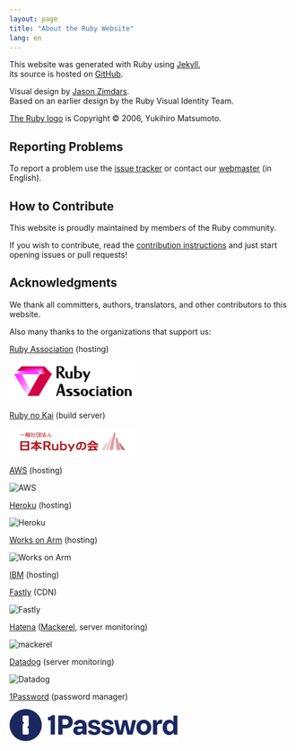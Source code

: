 ```yaml
---
layout: page
title: "About the Ruby Website"
lang: en
---
```


This website was generated with Ruby using [Jekyll][jekyll],<br>
its source is hosted on [GitHub][github-repo].

Visual design by [Jason Zimdars][jzimdars].<br>
Based on an earlier design by the Ruby Visual Identity Team.

[The Ruby logo][logo] is Copyright &copy; 2006, Yukihiro Matsumoto.


## Reporting Problems ##

To report a problem use the [issue tracker][github-issues]
or contact our [webmaster][webmaster] (in English).


## How to Contribute ##

This website is proudly maintained by members of the Ruby community.

If you wish to contribute, read the [contribution instructions][github-wiki]
and just start opening issues or pull requests!


## Acknowledgments ##

We thank all committers, authors, translators, and other contributors
to this website.

Also many thanks to the organizations that support us:

[Ruby Association][rubyassociation] (hosting)

<img src="../../../images/sponsor/ra.png" alt="Ruby Association" width="227" height="70" />

[Ruby no Kai][rubynokai] (build server)

<img src="../../../images/sponsor/ruby-no-kai.png" alt="Ruby no Kai" width="225" height="50" />

[AWS][aws] (hosting)

<img src="../../../images/sponsor/aws.png" alt="AWS" width="200" height="120" />

[Heroku][heroku] (hosting)

<img src="../../../images/sponsor/heroku.png" alt="Heroku" width="216" height="256" />

[Works on Arm][works-on-arm] (hosting)

<img src="../../../images/sponsor/works-on-arm.png" alt="Works on Arm" width="300" height="26" />

[IBM][ibm] (hosting)

[Fastly][fastly] (CDN)

<img src="../../../images/sponsor/fastly.png" alt="Fastly" width="200" height="200" />

[Hatena][hatena] ([Mackerel][mackerel], server monitoring)

<img src="../../../images/sponsor/mackerel.png" alt="mackerel" width="300" height="80" />

[Datadog][datadog] (server monitoring)

<img src="../../../images/sponsor/dd.png" alt="Datadog" width="200" height="200" />

[1Password](1password) (password manager)

<img src="../../../images/sponsor/1password.png" alt="1password" width="300" height="57" />

[logo]: /en/about/logo/
[webmaster]: mailto:webmaster@ruby-lang.org
[jekyll]: http://www.jekyllrb.com/
[jzimdars]: https://twitter.com/jasonzimdars
[github-repo]: https://github.com/ruby/www.ruby-lang.org/
[github-issues]: https://github.com/ruby/www.ruby-lang.org/issues
[github-wiki]: https://github.com/ruby/www.ruby-lang.org/wiki
[rubyassociation]: http://www.ruby.or.jp
[heroku]: https://www.heroku.com/
[works-on-arm]: https://www.arm.com/markets/computing-infrastructure/works-on-arm
[ibm]: https://www.ibm.com
[fastly]: http://www.fastly.com
[hatena]: http://hatenacorp.jp/
[mackerel]: https://mackerel.io/
[rubynokai]: http://ruby-no-kai.org/
[aws]: https://aws.amazon.com/
[datadog]: https://www.datadoghq.com/
[1password]: https://1password.com/
